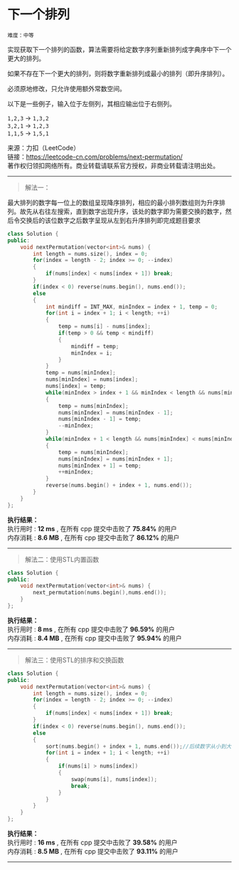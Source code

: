 # 下一个排列 #  
`难度：中等` 
 
实现获取下一个排列的函数，算法需要将给定数字序列重新排列成字典序中下一个更大的排列。

如果不存在下一个更大的排列，则将数字重新排列成最小的排列（即升序排列）。

必须原地修改，只允许使用额外常数空间。

以下是一些例子，输入位于左侧列，其相应输出位于右侧列。

`1,2,3` → `1,3,2`  
`3,2,1` → `1,2,3`  
`1,1,5` → `1,5,1`  

来源：力扣（LeetCode）  
链接：https://leetcode-cn.com/problems/next-permutation/  
著作权归领扣网络所有。商业转载请联系官方授权，非商业转载请注明出处。  

---  
>解法一：  

最大排列的数字每一位上的数组呈现降序排列，相应的最小排列数组则为升序排列。故先从右往左搜索，直到数字出现升序，该处的数字即为需要交换的数字，然后令交换后的该位数字之后数字呈现从左到右升序排列即完成题目要求  
```C++
class Solution {
public:
    void nextPermutation(vector<int>& nums) {
        int length = nums.size(), index = 0;
        for(index = length - 2; index >= 0; --index)
        {
            if(nums[index] < nums[index + 1]) break;
        }
        if(index < 0) reverse(nums.begin(), nums.end());
        else
        {
            int mindiff = INT_MAX, minIndex = index + 1, temp = 0;
            for(int i = index + 1; i < length; ++i)
            {
                temp = nums[i] - nums[index];
                if(temp > 0 && temp < mindiff)
                {
                    mindiff = temp;
                    minIndex = i;
                }
            }
            temp = nums[minIndex];
            nums[minIndex] = nums[index];
            nums[index] = temp;
            while(minIndex > index + 1 && minIndex < length && nums[minIndex - 1] < nums[minIndex])
            {
                temp = nums[minIndex];
                nums[minIndex] = nums[minIndex - 1];
                nums[minIndex - 1] = temp;
                --minIndex;
            }
            while(minIndex + 1 < length && nums[minIndex] < nums[minIndex + 1])
            {
                temp = nums[minIndex];
                nums[minIndex] = nums[minIndex + 1];
                nums[minIndex + 1] = temp;
                ++minIndex;
            }
            reverse(nums.begin() + index + 1, nums.end());
        }
    }
};
```  

**执行结果：**  
执行用时 : **12 ms** , 在所有 cpp 提交中击败了 **75.84%** 的用户  
内存消耗 : **8.6 MB** , 在所有 cpp 提交中击败了 **86.12%** 的用户  

---  
>解法二：使用STL内置函数  

```C++
class Solution {
public:
    void nextPermutation(vector<int>& nums) {
        next_permutation(nums.begin(),nums.end());
    }
};
```  

**执行结果：**  
执行用时 : **8 ms** , 在所有 cpp 提交中击败了 **96.59%** 的用户  
内存消耗 : **8.4 MB** , 在所有 cpp 提交中击败了 **95.94%** 的用户  

---  
>解法三：使用STL的排序和交换函数  

```C++
class Solution {
public:
    void nextPermutation(vector<int>& nums) {
        int length = nums.size(), index = 0;
        for(index = length - 2; index >= 0; --index)
        {
            if(nums[index] < nums[index + 1]) break;
        }
        if(index < 0) reverse(nums.begin(), nums.end());
        else
        {
            sort(nums.begin() + index + 1, nums.end());//后续数字从小到大排列
            for(int i = index + 1; i < length; ++i)
            {
                if(nums[i] > nums[index])
                {
                    swap(nums[i], nums[index]);
                    break;
                }
            }
        }
    }
};
```  

**执行结果：**  
执行用时 : **16 ms** , 在所有 cpp 提交中击败了 **39.58%** 的用户  
内存消耗 : **8.5 MB** , 在所有 cpp 提交中击败了 **93.11%** 的用户  

---  